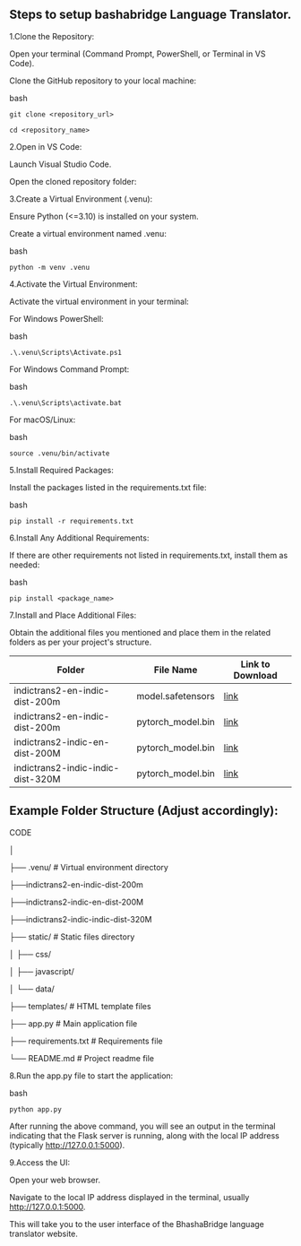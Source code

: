 Steps to setup bashabridge Language Translator.
------------------------------------------------------------------------------------------------------------------------------------------------------------------------------------------------------

1.Clone the Repository:

  Open your terminal (Command Prompt, PowerShell, or Terminal in VS Code).
  
  Clone the GitHub repository to your local machine:
  
  bash
  
    git clone <repository_url>
    
    cd <repository_name>

2.Open in VS Code:

  Launch Visual Studio Code.
  
  Open the cloned repository folder:

3.Create a Virtual Environment (.venu):

  Ensure Python (<=3.10) is installed on your system.
  
  Create a virtual environment named .venu:
  
  bash
  
    python -m venv .venu

4.Activate the Virtual Environment:

  Activate the virtual environment in your terminal:
  
  For Windows PowerShell:
  
  bash

    .\.venu\Scripts\Activate.ps1
    
  For Windows Command Prompt:
  
  bash

    .\.venu\Scripts\activate.bat
    
  For macOS/Linux:
  
  bash

    source .venu/bin/activate

5.Install Required Packages:

  Install the packages listed in the requirements.txt file:
  
  bash
  
    pip install -r requirements.txt

6.Install Any Additional Requirements:

  If there are other requirements not listed in requirements.txt, install them as needed:
  
  bash

    pip install <package_name>

7.Install and Place Additional Files:

   Obtain the additional files you mentioned and place them in the related folders as per your project's structure.

| Folder                           | File Name              | Link to Download                                                                      |
|----------------------------------|------------------------|---------------------------------------------------------------------------------------|
| indictrans2-en-indic-dist-200m   | model.safetensors      | [link](https://huggingface.co/ai4bharat/indictrans2-en-indic-dist-200M/tree/main)     |
| indictrans2-en-indic-dist-200m   | pytorch_model.bin      | [link](https://huggingface.co/ai4bharat/indictrans2-en-indic-dist-200M/tree/main)     |
| indictrans2-indic-en-dist-200M   | pytorch_model.bin      | [link](https://huggingface.co/ai4bharat/indictrans2-indic-en-dist-200M/tree/main)     |
| indictrans2-indic-indic-dist-320M| pytorch_model.bin      | [link](https://huggingface.co/ai4bharat/indictrans2-indic-indic-dist-320M/tree/main)  |

Example Folder Structure (Adjust accordingly):
------------------------------------------------------------------------------------------------------------------------------------------------------------------------------------------------------

CODE

│

├── .venu/                # Virtual environment directory

├──indictrans2-en-indic-dist-200m

├──indictrans2-indic-en-dist-200M

├──indictrans2-indic-indic-dist-320M

├── static/               # Static files directory

│   ├── css/

│   ├── javascript/

│   └── data/

├── templates/            # HTML template files

├── app.py                # Main application file

├── requirements.txt      # Requirements file

└── README.md             # Project readme file


8.Run the app.py file to start the application:

  bash
  
    python app.py
    
  After running the above command, you will see an output in the terminal indicating that the Flask server is running, along with the local IP address (typically http://127.0.0.1:5000).

9.Access the UI:

  Open your web browser.
  
  Navigate to the local IP address displayed in the terminal, usually http://127.0.0.1:5000.
  
  This will take you to the user interface of the BhashaBridge language translator website.
